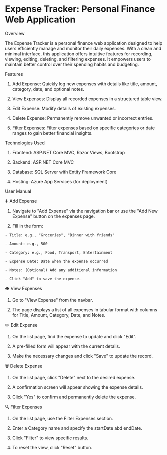 # Expense Tracker: Personal Finance Web Application

Overview

The Expense Tracker is a personal finance web application designed to help users efficiently manage and monitor their daily expenses. With a clean and minimal interface, this application offers intuitive features for recording, viewing, editing, deleting, and filtering expenses. It empowers users to maintain better control over their spending habits and budgeting.

Features

1. Add Expense: Quickly log new expenses with details like title, amount, category, date, and optional notes.

2. View Expenses: Display all recorded expenses in a structured table view.

3. Edit Expense: Modify details of existing expenses.

4. Delete Expense: Permanently remove unwanted or incorrect entries.

5. Filter Expenses: Filter expenses based on specific categories or date ranges to gain better financial insights.

Technologies Used

1. Frontend: ASP.NET Core MVC, Razor Views, Bootstrap

2. Backend: ASP.NET Core MVC

3. Database: SQL Server with Entity Framework Core

4. Hosting: Azure App Services (for deployment)

User Manual

➕ Add Expense
   
  1. Navigate to "Add Expense" via the navigation bar or use the "Add New Expense" button on the expenses page.

  2. Fill in the form:

    - Title: e.g., "Groceries", "Dinner with friends"

    - Amount: e.g., 500

    - Category: e.g., Food, Transport, Entertainment

    - Expense Date: Date when the expense occurred

    - Notes: (Optional) Add any additional information

    - Click "Add" to save the expense.
    
👁️ View Expenses

  1. Go to "View Expense" from the navbar.

  2. The page displays a list of all expenses in tabular format with columns for Title, Amount, Category, Date, and Notes.

✏️ Edit Expense

  1. On the list page, find the expense to update and click "Edit".

  2. A pre-filled form will appear with the current details.

  3. Make the necessary changes and click "Save" to update the record.

🗑️ Delete Expense

  1. On the list page, click "Delete" next to the desired expense.

  2. A confirmation screen will appear showing the expense details.

  3. Click "Yes" to confirm and permanently delete the expense.

🔍 Filter Expenses

  1. On the list page, use the Filter Expenses section.

  2. Enter a Category name and specify the startDate abd endDate.

  3. Click "Filter" to view specific results.

  4. To reset the view, click "Reset" button.

